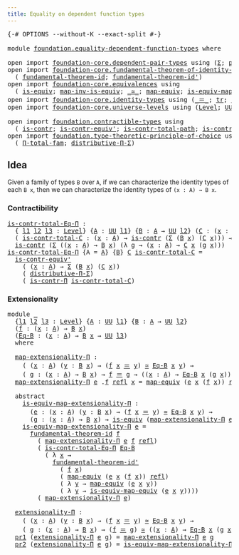 ```yaml
---
title: Equality on dependent function types
---
```


<pre class="Agda"><a id="62" class="Symbol">{-#</a> <a id="66" class="Keyword">OPTIONS</a> <a id="74" class="Pragma">--without-K</a> <a id="86" class="Pragma">--exact-split</a> <a id="100" class="Symbol">#-}</a>

<a id="105" class="Keyword">module</a> <a id="112" href="foundation.equality-dependent-function-types.html" class="Module">foundation.equality-dependent-function-types</a> <a id="157" class="Keyword">where</a>

<a id="164" class="Keyword">open</a> <a id="169" class="Keyword">import</a> <a id="176" href="foundation-core.dependent-pair-types.html" class="Module">foundation-core.dependent-pair-types</a> <a id="213" class="Keyword">using</a> <a id="219" class="Symbol">(</a><a id="220" href="foundation-core.dependent-pair-types.html#515" class="Record">Σ</a><a id="221" class="Symbol">;</a> <a id="223" href="foundation-core.dependent-pair-types.html#588" class="InductiveConstructor">pair</a><a id="227" class="Symbol">;</a> <a id="229" href="foundation-core.dependent-pair-types.html#605" class="Field">pr1</a><a id="232" class="Symbol">;</a> <a id="234" href="foundation-core.dependent-pair-types.html#617" class="Field">pr2</a><a id="237" class="Symbol">)</a>
<a id="239" class="Keyword">open</a> <a id="244" class="Keyword">import</a> <a id="251" href="foundation-core.fundamental-theorem-of-identity-types.html" class="Module">foundation-core.fundamental-theorem-of-identity-types</a> <a id="305" class="Keyword">using</a>
  <a id="313" class="Symbol">(</a> <a id="315" href="foundation-core.fundamental-theorem-of-identity-types.html#1904" class="Function">fundamental-theorem-id</a><a id="337" class="Symbol">;</a> <a id="339" href="foundation-core.fundamental-theorem-of-identity-types.html#2175" class="Function">fundamental-theorem-id&#39;</a><a id="362" class="Symbol">)</a>
<a id="364" class="Keyword">open</a> <a id="369" class="Keyword">import</a> <a id="376" href="foundation-core.equivalences.html" class="Module">foundation-core.equivalences</a> <a id="405" class="Keyword">using</a>
  <a id="413" class="Symbol">(</a> <a id="415" href="foundation-core.equivalences.html#1556" class="Function">is-equiv</a><a id="423" class="Symbol">;</a> <a id="425" href="foundation-core.equivalences.html#4187" class="Function">map-inv-is-equiv</a><a id="441" class="Symbol">;</a> <a id="443" href="foundation-core.equivalences.html#1621" class="Function Operator">_≃_</a><a id="446" class="Symbol">;</a> <a id="448" href="foundation-core.equivalences.html#1821" class="Function">map-equiv</a><a id="457" class="Symbol">;</a> <a id="459" href="foundation-core.equivalences.html#1876" class="Function">is-equiv-map-equiv</a><a id="477" class="Symbol">)</a>
<a id="479" class="Keyword">open</a> <a id="484" class="Keyword">import</a> <a id="491" href="foundation-core.identity-types.html" class="Module">foundation-core.identity-types</a> <a id="522" class="Keyword">using</a> <a id="528" class="Symbol">(</a><a id="529" href="foundation-core.identity-types.html#1865" class="Function Operator">_＝_</a><a id="532" class="Symbol">;</a> <a id="534" href="foundation-core.identity-types.html#5702" class="Function">tr</a><a id="536" class="Symbol">;</a> <a id="538" href="foundation-core.identity-types.html#1820" class="InductiveConstructor">refl</a><a id="542" class="Symbol">)</a>
<a id="544" class="Keyword">open</a> <a id="549" class="Keyword">import</a> <a id="556" href="foundation-core.universe-levels.html" class="Module">foundation-core.universe-levels</a> <a id="588" class="Keyword">using</a> <a id="594" class="Symbol">(</a><a id="595" href="Agda.Primitive.html#597" class="Postulate">Level</a><a id="600" class="Symbol">;</a> <a id="602" href="foundation-core.universe-levels.html#235" class="Primitive">UU</a><a id="604" class="Symbol">;</a> <a id="606" href="Agda.Primitive.html#810" class="Primitive Operator">_⊔_</a><a id="609" class="Symbol">)</a>

<a id="612" class="Keyword">open</a> <a id="617" class="Keyword">import</a> <a id="624" href="foundation.contractible-types.html" class="Module">foundation.contractible-types</a> <a id="654" class="Keyword">using</a>
  <a id="662" class="Symbol">(</a> <a id="664" href="foundation-core.contractible-types.html#1006" class="Function">is-contr</a><a id="672" class="Symbol">;</a> <a id="674" href="foundation-core.contractible-types.html#3813" class="Function">is-contr-equiv&#39;</a><a id="689" class="Symbol">;</a> <a id="691" href="foundation-core.contractible-types.html#2046" class="Function">is-contr-total-path</a><a id="710" class="Symbol">;</a> <a id="712" href="foundation-core.contractible-types.html#6898" class="Function">is-contr-Π</a><a id="722" class="Symbol">)</a>
<a id="724" class="Keyword">open</a> <a id="729" class="Keyword">import</a> <a id="736" href="foundation.type-theoretic-principle-of-choice.html" class="Module">foundation.type-theoretic-principle-of-choice</a> <a id="782" class="Keyword">using</a>
  <a id="790" class="Symbol">(</a> <a id="792" href="foundation.type-theoretic-principle-of-choice.html#1269" class="Function">Π-total-fam</a><a id="803" class="Symbol">;</a> <a id="805" href="foundation.type-theoretic-principle-of-choice.html#4367" class="Function">distributive-Π-Σ</a><a id="821" class="Symbol">)</a>
</pre>
## Idea

Given a family of types `B` over `A`, if we can characterize the identity types of each `B x`, then we can characterize the identity types of `(x : A) → B x`.

### Contractibility

<pre class="Agda"><a id="is-contr-total-Eq-Π"></a><a id="1026" href="foundation.equality-dependent-function-types.html#1026" class="Function">is-contr-total-Eq-Π</a> <a id="1046" class="Symbol">:</a>
  <a id="1050" class="Symbol">{</a> <a id="1052" href="foundation.equality-dependent-function-types.html#1052" class="Bound">l1</a> <a id="1055" href="foundation.equality-dependent-function-types.html#1055" class="Bound">l2</a> <a id="1058" href="foundation.equality-dependent-function-types.html#1058" class="Bound">l3</a> <a id="1061" class="Symbol">:</a> <a id="1063" href="Agda.Primitive.html#597" class="Postulate">Level</a><a id="1068" class="Symbol">}</a> <a id="1070" class="Symbol">{</a><a id="1071" href="foundation.equality-dependent-function-types.html#1071" class="Bound">A</a> <a id="1073" class="Symbol">:</a> <a id="1075" href="foundation-core.universe-levels.html#235" class="Primitive">UU</a> <a id="1078" href="foundation.equality-dependent-function-types.html#1052" class="Bound">l1</a><a id="1080" class="Symbol">}</a> <a id="1082" class="Symbol">{</a><a id="1083" href="foundation.equality-dependent-function-types.html#1083" class="Bound">B</a> <a id="1085" class="Symbol">:</a> <a id="1087" href="foundation.equality-dependent-function-types.html#1071" class="Bound">A</a> <a id="1089" class="Symbol">→</a> <a id="1091" href="foundation-core.universe-levels.html#235" class="Primitive">UU</a> <a id="1094" href="foundation.equality-dependent-function-types.html#1055" class="Bound">l2</a><a id="1096" class="Symbol">}</a> <a id="1098" class="Symbol">(</a><a id="1099" href="foundation.equality-dependent-function-types.html#1099" class="Bound">C</a> <a id="1101" class="Symbol">:</a> <a id="1103" class="Symbol">(</a><a id="1104" href="foundation.equality-dependent-function-types.html#1104" class="Bound">x</a> <a id="1106" class="Symbol">:</a> <a id="1108" href="foundation.equality-dependent-function-types.html#1071" class="Bound">A</a><a id="1109" class="Symbol">)</a> <a id="1111" class="Symbol">→</a> <a id="1113" href="foundation.equality-dependent-function-types.html#1083" class="Bound">B</a> <a id="1115" href="foundation.equality-dependent-function-types.html#1104" class="Bound">x</a> <a id="1117" class="Symbol">→</a> <a id="1119" href="foundation-core.universe-levels.html#235" class="Primitive">UU</a> <a id="1122" href="foundation.equality-dependent-function-types.html#1058" class="Bound">l3</a><a id="1124" class="Symbol">)</a> <a id="1126" class="Symbol">→</a>
  <a id="1130" class="Symbol">(</a> <a id="1132" href="foundation.equality-dependent-function-types.html#1132" class="Bound">is-contr-total-C</a> <a id="1149" class="Symbol">:</a> <a id="1151" class="Symbol">(</a><a id="1152" href="foundation.equality-dependent-function-types.html#1152" class="Bound">x</a> <a id="1154" class="Symbol">:</a> <a id="1156" href="foundation.equality-dependent-function-types.html#1071" class="Bound">A</a><a id="1157" class="Symbol">)</a> <a id="1159" class="Symbol">→</a> <a id="1161" href="foundation-core.contractible-types.html#1006" class="Function">is-contr</a> <a id="1170" class="Symbol">(</a><a id="1171" href="foundation-core.dependent-pair-types.html#515" class="Record">Σ</a> <a id="1173" class="Symbol">(</a><a id="1174" href="foundation.equality-dependent-function-types.html#1083" class="Bound">B</a> <a id="1176" href="foundation.equality-dependent-function-types.html#1152" class="Bound">x</a><a id="1177" class="Symbol">)</a> <a id="1179" class="Symbol">(</a><a id="1180" href="foundation.equality-dependent-function-types.html#1099" class="Bound">C</a> <a id="1182" href="foundation.equality-dependent-function-types.html#1152" class="Bound">x</a><a id="1183" class="Symbol">)))</a> <a id="1187" class="Symbol">→</a>
  <a id="1191" href="foundation-core.contractible-types.html#1006" class="Function">is-contr</a> <a id="1200" class="Symbol">(</a><a id="1201" href="foundation-core.dependent-pair-types.html#515" class="Record">Σ</a> <a id="1203" class="Symbol">((</a><a id="1205" href="foundation.equality-dependent-function-types.html#1205" class="Bound">x</a> <a id="1207" class="Symbol">:</a> <a id="1209" href="foundation.equality-dependent-function-types.html#1071" class="Bound">A</a><a id="1210" class="Symbol">)</a> <a id="1212" class="Symbol">→</a> <a id="1214" href="foundation.equality-dependent-function-types.html#1083" class="Bound">B</a> <a id="1216" href="foundation.equality-dependent-function-types.html#1205" class="Bound">x</a><a id="1217" class="Symbol">)</a> <a id="1219" class="Symbol">(λ</a> <a id="1222" href="foundation.equality-dependent-function-types.html#1222" class="Bound">g</a> <a id="1224" class="Symbol">→</a> <a id="1226" class="Symbol">(</a><a id="1227" href="foundation.equality-dependent-function-types.html#1227" class="Bound">x</a> <a id="1229" class="Symbol">:</a> <a id="1231" href="foundation.equality-dependent-function-types.html#1071" class="Bound">A</a><a id="1232" class="Symbol">)</a> <a id="1234" class="Symbol">→</a> <a id="1236" href="foundation.equality-dependent-function-types.html#1099" class="Bound">C</a> <a id="1238" href="foundation.equality-dependent-function-types.html#1227" class="Bound">x</a> <a id="1240" class="Symbol">(</a><a id="1241" href="foundation.equality-dependent-function-types.html#1222" class="Bound">g</a> <a id="1243" href="foundation.equality-dependent-function-types.html#1227" class="Bound">x</a><a id="1244" class="Symbol">)))</a>
<a id="1248" href="foundation.equality-dependent-function-types.html#1026" class="Function">is-contr-total-Eq-Π</a> <a id="1268" class="Symbol">{</a><a id="1269" class="Argument">A</a> <a id="1271" class="Symbol">=</a> <a id="1273" href="foundation.equality-dependent-function-types.html#1273" class="Bound">A</a><a id="1274" class="Symbol">}</a> <a id="1276" class="Symbol">{</a><a id="1277" href="foundation.equality-dependent-function-types.html#1277" class="Bound">B</a><a id="1278" class="Symbol">}</a> <a id="1280" href="foundation.equality-dependent-function-types.html#1280" class="Bound">C</a> <a id="1282" href="foundation.equality-dependent-function-types.html#1282" class="Bound">is-contr-total-C</a> <a id="1299" class="Symbol">=</a>
  <a id="1303" href="foundation-core.contractible-types.html#3813" class="Function">is-contr-equiv&#39;</a>
    <a id="1323" class="Symbol">(</a> <a id="1325" class="Symbol">(</a><a id="1326" href="foundation.equality-dependent-function-types.html#1326" class="Bound">x</a> <a id="1328" class="Symbol">:</a> <a id="1330" href="foundation.equality-dependent-function-types.html#1273" class="Bound">A</a><a id="1331" class="Symbol">)</a> <a id="1333" class="Symbol">→</a> <a id="1335" href="foundation-core.dependent-pair-types.html#515" class="Record">Σ</a> <a id="1337" class="Symbol">(</a><a id="1338" href="foundation.equality-dependent-function-types.html#1277" class="Bound">B</a> <a id="1340" href="foundation.equality-dependent-function-types.html#1326" class="Bound">x</a><a id="1341" class="Symbol">)</a> <a id="1343" class="Symbol">(</a><a id="1344" href="foundation.equality-dependent-function-types.html#1280" class="Bound">C</a> <a id="1346" href="foundation.equality-dependent-function-types.html#1326" class="Bound">x</a><a id="1347" class="Symbol">))</a>
    <a id="1354" class="Symbol">(</a> <a id="1356" href="foundation.type-theoretic-principle-of-choice.html#4367" class="Function">distributive-Π-Σ</a><a id="1372" class="Symbol">)</a>
    <a id="1378" class="Symbol">(</a> <a id="1380" href="foundation-core.contractible-types.html#6898" class="Function">is-contr-Π</a> <a id="1391" href="foundation.equality-dependent-function-types.html#1282" class="Bound">is-contr-total-C</a><a id="1407" class="Symbol">)</a>
</pre>
### Extensionality

<pre class="Agda"><a id="1442" class="Keyword">module</a> <a id="1449" href="foundation.equality-dependent-function-types.html#1449" class="Module">_</a>
  <a id="1453" class="Symbol">{</a><a id="1454" href="foundation.equality-dependent-function-types.html#1454" class="Bound">l1</a> <a id="1457" href="foundation.equality-dependent-function-types.html#1457" class="Bound">l2</a> <a id="1460" href="foundation.equality-dependent-function-types.html#1460" class="Bound">l3</a> <a id="1463" class="Symbol">:</a> <a id="1465" href="Agda.Primitive.html#597" class="Postulate">Level</a><a id="1470" class="Symbol">}</a> <a id="1472" class="Symbol">{</a><a id="1473" href="foundation.equality-dependent-function-types.html#1473" class="Bound">A</a> <a id="1475" class="Symbol">:</a> <a id="1477" href="foundation-core.universe-levels.html#235" class="Primitive">UU</a> <a id="1480" href="foundation.equality-dependent-function-types.html#1454" class="Bound">l1</a><a id="1482" class="Symbol">}</a> <a id="1484" class="Symbol">{</a><a id="1485" href="foundation.equality-dependent-function-types.html#1485" class="Bound">B</a> <a id="1487" class="Symbol">:</a> <a id="1489" href="foundation.equality-dependent-function-types.html#1473" class="Bound">A</a> <a id="1491" class="Symbol">→</a> <a id="1493" href="foundation-core.universe-levels.html#235" class="Primitive">UU</a> <a id="1496" href="foundation.equality-dependent-function-types.html#1457" class="Bound">l2</a><a id="1498" class="Symbol">}</a>
  <a id="1502" class="Symbol">(</a><a id="1503" href="foundation.equality-dependent-function-types.html#1503" class="Bound">f</a> <a id="1505" class="Symbol">:</a> <a id="1507" class="Symbol">(</a><a id="1508" href="foundation.equality-dependent-function-types.html#1508" class="Bound">x</a> <a id="1510" class="Symbol">:</a> <a id="1512" href="foundation.equality-dependent-function-types.html#1473" class="Bound">A</a><a id="1513" class="Symbol">)</a> <a id="1515" class="Symbol">→</a> <a id="1517" href="foundation.equality-dependent-function-types.html#1485" class="Bound">B</a> <a id="1519" href="foundation.equality-dependent-function-types.html#1508" class="Bound">x</a><a id="1520" class="Symbol">)</a>
  <a id="1524" class="Symbol">(</a><a id="1525" href="foundation.equality-dependent-function-types.html#1525" class="Bound">Eq-B</a> <a id="1530" class="Symbol">:</a> <a id="1532" class="Symbol">(</a><a id="1533" href="foundation.equality-dependent-function-types.html#1533" class="Bound">x</a> <a id="1535" class="Symbol">:</a> <a id="1537" href="foundation.equality-dependent-function-types.html#1473" class="Bound">A</a><a id="1538" class="Symbol">)</a> <a id="1540" class="Symbol">→</a> <a id="1542" href="foundation.equality-dependent-function-types.html#1485" class="Bound">B</a> <a id="1544" href="foundation.equality-dependent-function-types.html#1533" class="Bound">x</a> <a id="1546" class="Symbol">→</a> <a id="1548" href="foundation-core.universe-levels.html#235" class="Primitive">UU</a> <a id="1551" href="foundation.equality-dependent-function-types.html#1460" class="Bound">l3</a><a id="1553" class="Symbol">)</a>
  <a id="1557" class="Keyword">where</a>

  <a id="1566" href="foundation.equality-dependent-function-types.html#1566" class="Function">map-extensionality-Π</a> <a id="1587" class="Symbol">:</a>
    <a id="1593" class="Symbol">(</a> <a id="1595" class="Symbol">(</a><a id="1596" href="foundation.equality-dependent-function-types.html#1596" class="Bound">x</a> <a id="1598" class="Symbol">:</a> <a id="1600" href="foundation.equality-dependent-function-types.html#1473" class="Bound">A</a><a id="1601" class="Symbol">)</a> <a id="1603" class="Symbol">(</a><a id="1604" href="foundation.equality-dependent-function-types.html#1604" class="Bound">y</a> <a id="1606" class="Symbol">:</a> <a id="1608" href="foundation.equality-dependent-function-types.html#1485" class="Bound">B</a> <a id="1610" href="foundation.equality-dependent-function-types.html#1596" class="Bound">x</a><a id="1611" class="Symbol">)</a> <a id="1613" class="Symbol">→</a> <a id="1615" class="Symbol">(</a><a id="1616" href="foundation.equality-dependent-function-types.html#1503" class="Bound">f</a> <a id="1618" href="foundation.equality-dependent-function-types.html#1596" class="Bound">x</a> <a id="1620" href="foundation-core.identity-types.html#1865" class="Function Operator">＝</a> <a id="1622" href="foundation.equality-dependent-function-types.html#1604" class="Bound">y</a><a id="1623" class="Symbol">)</a> <a id="1625" href="foundation-core.equivalences.html#1621" class="Function Operator">≃</a> <a id="1627" href="foundation.equality-dependent-function-types.html#1525" class="Bound">Eq-B</a> <a id="1632" href="foundation.equality-dependent-function-types.html#1596" class="Bound">x</a> <a id="1634" href="foundation.equality-dependent-function-types.html#1604" class="Bound">y</a><a id="1635" class="Symbol">)</a> <a id="1637" class="Symbol">→</a>
    <a id="1643" class="Symbol">(</a> <a id="1645" href="foundation.equality-dependent-function-types.html#1645" class="Bound">g</a> <a id="1647" class="Symbol">:</a> <a id="1649" class="Symbol">(</a><a id="1650" href="foundation.equality-dependent-function-types.html#1650" class="Bound">x</a> <a id="1652" class="Symbol">:</a> <a id="1654" href="foundation.equality-dependent-function-types.html#1473" class="Bound">A</a><a id="1655" class="Symbol">)</a> <a id="1657" class="Symbol">→</a> <a id="1659" href="foundation.equality-dependent-function-types.html#1485" class="Bound">B</a> <a id="1661" href="foundation.equality-dependent-function-types.html#1650" class="Bound">x</a><a id="1662" class="Symbol">)</a> <a id="1664" class="Symbol">→</a> <a id="1666" href="foundation.equality-dependent-function-types.html#1503" class="Bound">f</a> <a id="1668" href="foundation-core.identity-types.html#1865" class="Function Operator">＝</a> <a id="1670" href="foundation.equality-dependent-function-types.html#1645" class="Bound">g</a> <a id="1672" class="Symbol">→</a> <a id="1674" class="Symbol">((</a><a id="1676" href="foundation.equality-dependent-function-types.html#1676" class="Bound">x</a> <a id="1678" class="Symbol">:</a> <a id="1680" href="foundation.equality-dependent-function-types.html#1473" class="Bound">A</a><a id="1681" class="Symbol">)</a> <a id="1683" class="Symbol">→</a> <a id="1685" href="foundation.equality-dependent-function-types.html#1525" class="Bound">Eq-B</a> <a id="1690" href="foundation.equality-dependent-function-types.html#1676" class="Bound">x</a> <a id="1692" class="Symbol">(</a><a id="1693" href="foundation.equality-dependent-function-types.html#1645" class="Bound">g</a> <a id="1695" href="foundation.equality-dependent-function-types.html#1676" class="Bound">x</a><a id="1696" class="Symbol">))</a>
  <a id="1701" href="foundation.equality-dependent-function-types.html#1566" class="Function">map-extensionality-Π</a> <a id="1722" href="foundation.equality-dependent-function-types.html#1722" class="Bound">e</a> <a id="1724" class="DottedPattern Symbol">.</a><a id="1725" href="foundation.equality-dependent-function-types.html#1503" class="DottedPattern Bound">f</a> <a id="1727" href="foundation-core.identity-types.html#1820" class="InductiveConstructor">refl</a> <a id="1732" href="foundation.equality-dependent-function-types.html#1732" class="Bound">x</a> <a id="1734" class="Symbol">=</a> <a id="1736" href="foundation-core.equivalences.html#1821" class="Function">map-equiv</a> <a id="1746" class="Symbol">(</a><a id="1747" href="foundation.equality-dependent-function-types.html#1722" class="Bound">e</a> <a id="1749" href="foundation.equality-dependent-function-types.html#1732" class="Bound">x</a> <a id="1751" class="Symbol">(</a><a id="1752" href="foundation.equality-dependent-function-types.html#1503" class="Bound">f</a> <a id="1754" href="foundation.equality-dependent-function-types.html#1732" class="Bound">x</a><a id="1755" class="Symbol">))</a> <a id="1758" href="foundation-core.identity-types.html#1820" class="InductiveConstructor">refl</a>

  <a id="1766" class="Keyword">abstract</a>
    <a id="1779" href="foundation.equality-dependent-function-types.html#1779" class="Function">is-equiv-map-extensionality-Π</a> <a id="1809" class="Symbol">:</a>
      <a id="1817" class="Symbol">(</a><a id="1818" href="foundation.equality-dependent-function-types.html#1818" class="Bound">e</a> <a id="1820" class="Symbol">:</a> <a id="1822" class="Symbol">(</a><a id="1823" href="foundation.equality-dependent-function-types.html#1823" class="Bound">x</a> <a id="1825" class="Symbol">:</a> <a id="1827" href="foundation.equality-dependent-function-types.html#1473" class="Bound">A</a><a id="1828" class="Symbol">)</a> <a id="1830" class="Symbol">(</a><a id="1831" href="foundation.equality-dependent-function-types.html#1831" class="Bound">y</a> <a id="1833" class="Symbol">:</a> <a id="1835" href="foundation.equality-dependent-function-types.html#1485" class="Bound">B</a> <a id="1837" href="foundation.equality-dependent-function-types.html#1823" class="Bound">x</a><a id="1838" class="Symbol">)</a> <a id="1840" class="Symbol">→</a> <a id="1842" class="Symbol">(</a><a id="1843" href="foundation.equality-dependent-function-types.html#1503" class="Bound">f</a> <a id="1845" href="foundation.equality-dependent-function-types.html#1823" class="Bound">x</a> <a id="1847" href="foundation-core.identity-types.html#1865" class="Function Operator">＝</a> <a id="1849" href="foundation.equality-dependent-function-types.html#1831" class="Bound">y</a><a id="1850" class="Symbol">)</a> <a id="1852" href="foundation-core.equivalences.html#1621" class="Function Operator">≃</a> <a id="1854" href="foundation.equality-dependent-function-types.html#1525" class="Bound">Eq-B</a> <a id="1859" href="foundation.equality-dependent-function-types.html#1823" class="Bound">x</a> <a id="1861" href="foundation.equality-dependent-function-types.html#1831" class="Bound">y</a><a id="1862" class="Symbol">)</a> <a id="1864" class="Symbol">→</a>
      <a id="1872" class="Symbol">(</a><a id="1873" href="foundation.equality-dependent-function-types.html#1873" class="Bound">g</a> <a id="1875" class="Symbol">:</a> <a id="1877" class="Symbol">(</a><a id="1878" href="foundation.equality-dependent-function-types.html#1878" class="Bound">x</a> <a id="1880" class="Symbol">:</a> <a id="1882" href="foundation.equality-dependent-function-types.html#1473" class="Bound">A</a><a id="1883" class="Symbol">)</a> <a id="1885" class="Symbol">→</a> <a id="1887" href="foundation.equality-dependent-function-types.html#1485" class="Bound">B</a> <a id="1889" href="foundation.equality-dependent-function-types.html#1878" class="Bound">x</a><a id="1890" class="Symbol">)</a> <a id="1892" class="Symbol">→</a> <a id="1894" href="foundation-core.equivalences.html#1556" class="Function">is-equiv</a> <a id="1903" class="Symbol">(</a><a id="1904" href="foundation.equality-dependent-function-types.html#1566" class="Function">map-extensionality-Π</a> <a id="1925" href="foundation.equality-dependent-function-types.html#1818" class="Bound">e</a> <a id="1927" href="foundation.equality-dependent-function-types.html#1873" class="Bound">g</a><a id="1928" class="Symbol">)</a>
    <a id="1934" href="foundation.equality-dependent-function-types.html#1779" class="Function">is-equiv-map-extensionality-Π</a> <a id="1964" href="foundation.equality-dependent-function-types.html#1964" class="Bound">e</a> <a id="1966" class="Symbol">=</a>
      <a id="1974" href="foundation-core.fundamental-theorem-of-identity-types.html#1904" class="Function">fundamental-theorem-id</a> <a id="1997" href="foundation.equality-dependent-function-types.html#1503" class="Bound">f</a>
        <a id="2007" class="Symbol">(</a> <a id="2009" href="foundation.equality-dependent-function-types.html#1566" class="Function">map-extensionality-Π</a> <a id="2030" href="foundation.equality-dependent-function-types.html#1964" class="Bound">e</a> <a id="2032" href="foundation.equality-dependent-function-types.html#1503" class="Bound">f</a> <a id="2034" href="foundation-core.identity-types.html#1820" class="InductiveConstructor">refl</a><a id="2038" class="Symbol">)</a>
        <a id="2048" class="Symbol">(</a> <a id="2050" href="foundation.equality-dependent-function-types.html#1026" class="Function">is-contr-total-Eq-Π</a> <a id="2070" href="foundation.equality-dependent-function-types.html#1525" class="Bound">Eq-B</a>
          <a id="2085" class="Symbol">(</a> <a id="2087" class="Symbol">λ</a> <a id="2089" href="foundation.equality-dependent-function-types.html#2089" class="Bound">x</a> <a id="2091" class="Symbol">→</a>
            <a id="2105" href="foundation-core.fundamental-theorem-of-identity-types.html#2175" class="Function">fundamental-theorem-id&#39;</a>
              <a id="2143" class="Symbol">(</a> <a id="2145" href="foundation.equality-dependent-function-types.html#1503" class="Bound">f</a> <a id="2147" href="foundation.equality-dependent-function-types.html#2089" class="Bound">x</a><a id="2148" class="Symbol">)</a>
              <a id="2164" class="Symbol">(</a> <a id="2166" href="foundation-core.equivalences.html#1821" class="Function">map-equiv</a> <a id="2176" class="Symbol">(</a><a id="2177" href="foundation.equality-dependent-function-types.html#1964" class="Bound">e</a> <a id="2179" href="foundation.equality-dependent-function-types.html#2089" class="Bound">x</a> <a id="2181" class="Symbol">(</a><a id="2182" href="foundation.equality-dependent-function-types.html#1503" class="Bound">f</a> <a id="2184" href="foundation.equality-dependent-function-types.html#2089" class="Bound">x</a><a id="2185" class="Symbol">))</a> <a id="2188" href="foundation-core.identity-types.html#1820" class="InductiveConstructor">refl</a><a id="2192" class="Symbol">)</a>
              <a id="2208" class="Symbol">(</a> <a id="2210" class="Symbol">λ</a> <a id="2212" href="foundation.equality-dependent-function-types.html#2212" class="Bound">y</a> <a id="2214" class="Symbol">→</a> <a id="2216" href="foundation-core.equivalences.html#1821" class="Function">map-equiv</a> <a id="2226" class="Symbol">(</a><a id="2227" href="foundation.equality-dependent-function-types.html#1964" class="Bound">e</a> <a id="2229" href="foundation.equality-dependent-function-types.html#2089" class="Bound">x</a> <a id="2231" href="foundation.equality-dependent-function-types.html#2212" class="Bound">y</a><a id="2232" class="Symbol">))</a>
              <a id="2249" class="Symbol">(</a> <a id="2251" class="Symbol">λ</a> <a id="2253" href="foundation.equality-dependent-function-types.html#2253" class="Bound">y</a> <a id="2255" class="Symbol">→</a> <a id="2257" href="foundation-core.equivalences.html#1876" class="Function">is-equiv-map-equiv</a> <a id="2276" class="Symbol">(</a><a id="2277" href="foundation.equality-dependent-function-types.html#1964" class="Bound">e</a> <a id="2279" href="foundation.equality-dependent-function-types.html#2089" class="Bound">x</a> <a id="2281" href="foundation.equality-dependent-function-types.html#2253" class="Bound">y</a><a id="2282" class="Symbol">))))</a>
        <a id="2295" class="Symbol">(</a> <a id="2297" href="foundation.equality-dependent-function-types.html#1566" class="Function">map-extensionality-Π</a> <a id="2318" href="foundation.equality-dependent-function-types.html#1964" class="Bound">e</a><a id="2319" class="Symbol">)</a>
  
  <a id="2326" href="foundation.equality-dependent-function-types.html#2326" class="Function">extensionality-Π</a> <a id="2343" class="Symbol">:</a>
    <a id="2349" class="Symbol">(</a> <a id="2351" class="Symbol">(</a><a id="2352" href="foundation.equality-dependent-function-types.html#2352" class="Bound">x</a> <a id="2354" class="Symbol">:</a> <a id="2356" href="foundation.equality-dependent-function-types.html#1473" class="Bound">A</a><a id="2357" class="Symbol">)</a> <a id="2359" class="Symbol">(</a><a id="2360" href="foundation.equality-dependent-function-types.html#2360" class="Bound">y</a> <a id="2362" class="Symbol">:</a> <a id="2364" href="foundation.equality-dependent-function-types.html#1485" class="Bound">B</a> <a id="2366" href="foundation.equality-dependent-function-types.html#2352" class="Bound">x</a><a id="2367" class="Symbol">)</a> <a id="2369" class="Symbol">→</a> <a id="2371" class="Symbol">(</a><a id="2372" href="foundation.equality-dependent-function-types.html#1503" class="Bound">f</a> <a id="2374" href="foundation.equality-dependent-function-types.html#2352" class="Bound">x</a> <a id="2376" href="foundation-core.identity-types.html#1865" class="Function Operator">＝</a> <a id="2378" href="foundation.equality-dependent-function-types.html#2360" class="Bound">y</a><a id="2379" class="Symbol">)</a> <a id="2381" href="foundation-core.equivalences.html#1621" class="Function Operator">≃</a> <a id="2383" href="foundation.equality-dependent-function-types.html#1525" class="Bound">Eq-B</a> <a id="2388" href="foundation.equality-dependent-function-types.html#2352" class="Bound">x</a> <a id="2390" href="foundation.equality-dependent-function-types.html#2360" class="Bound">y</a><a id="2391" class="Symbol">)</a> <a id="2393" class="Symbol">→</a>
    <a id="2399" class="Symbol">(</a> <a id="2401" href="foundation.equality-dependent-function-types.html#2401" class="Bound">g</a> <a id="2403" class="Symbol">:</a> <a id="2405" class="Symbol">(</a><a id="2406" href="foundation.equality-dependent-function-types.html#2406" class="Bound">x</a> <a id="2408" class="Symbol">:</a> <a id="2410" href="foundation.equality-dependent-function-types.html#1473" class="Bound">A</a><a id="2411" class="Symbol">)</a> <a id="2413" class="Symbol">→</a> <a id="2415" href="foundation.equality-dependent-function-types.html#1485" class="Bound">B</a> <a id="2417" href="foundation.equality-dependent-function-types.html#2406" class="Bound">x</a><a id="2418" class="Symbol">)</a> <a id="2420" class="Symbol">→</a> <a id="2422" class="Symbol">(</a><a id="2423" href="foundation.equality-dependent-function-types.html#1503" class="Bound">f</a> <a id="2425" href="foundation-core.identity-types.html#1865" class="Function Operator">＝</a> <a id="2427" href="foundation.equality-dependent-function-types.html#2401" class="Bound">g</a><a id="2428" class="Symbol">)</a> <a id="2430" href="foundation-core.equivalences.html#1621" class="Function Operator">≃</a> <a id="2432" class="Symbol">((</a><a id="2434" href="foundation.equality-dependent-function-types.html#2434" class="Bound">x</a> <a id="2436" class="Symbol">:</a> <a id="2438" href="foundation.equality-dependent-function-types.html#1473" class="Bound">A</a><a id="2439" class="Symbol">)</a> <a id="2441" class="Symbol">→</a> <a id="2443" href="foundation.equality-dependent-function-types.html#1525" class="Bound">Eq-B</a> <a id="2448" href="foundation.equality-dependent-function-types.html#2434" class="Bound">x</a> <a id="2450" class="Symbol">(</a><a id="2451" href="foundation.equality-dependent-function-types.html#2401" class="Bound">g</a> <a id="2453" href="foundation.equality-dependent-function-types.html#2434" class="Bound">x</a><a id="2454" class="Symbol">))</a>
  <a id="2459" href="foundation-core.dependent-pair-types.html#605" class="Field">pr1</a> <a id="2463" class="Symbol">(</a><a id="2464" href="foundation.equality-dependent-function-types.html#2326" class="Function">extensionality-Π</a> <a id="2481" href="foundation.equality-dependent-function-types.html#2481" class="Bound">e</a> <a id="2483" href="foundation.equality-dependent-function-types.html#2483" class="Bound">g</a><a id="2484" class="Symbol">)</a> <a id="2486" class="Symbol">=</a> <a id="2488" href="foundation.equality-dependent-function-types.html#1566" class="Function">map-extensionality-Π</a> <a id="2509" href="foundation.equality-dependent-function-types.html#2481" class="Bound">e</a> <a id="2511" href="foundation.equality-dependent-function-types.html#2483" class="Bound">g</a>
  <a id="2515" href="foundation-core.dependent-pair-types.html#617" class="Field">pr2</a> <a id="2519" class="Symbol">(</a><a id="2520" href="foundation.equality-dependent-function-types.html#2326" class="Function">extensionality-Π</a> <a id="2537" href="foundation.equality-dependent-function-types.html#2537" class="Bound">e</a> <a id="2539" href="foundation.equality-dependent-function-types.html#2539" class="Bound">g</a><a id="2540" class="Symbol">)</a> <a id="2542" class="Symbol">=</a> <a id="2544" href="foundation.equality-dependent-function-types.html#1779" class="Function">is-equiv-map-extensionality-Π</a> <a id="2574" href="foundation.equality-dependent-function-types.html#2537" class="Bound">e</a> <a id="2576" href="foundation.equality-dependent-function-types.html#2539" class="Bound">g</a>
</pre>